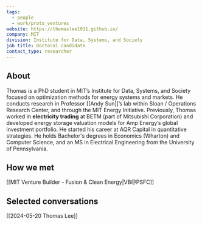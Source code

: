 ```yaml
---
tags:
  - people
  - work/proto_ventures
website: https://thomaslee1911.github.io/
company: MIT
division: Institute for Data, Systems, and Society
job title: Doctoral candidate
contact_type: researcher
---
```

## About
Thomas is a PhD student in MIT’s Institute for Data, Systems, and Society focused on optimization methods for energy systems and markets. He conducts research in Professor [[Andy Sun]]’s lab within Sloan / Operations Research Center, and through the MIT Energy Initiative. Previously, Thomas worked in **electricity trading** at BETM (part of Mitsubishi Corporation) and developed energy storage valuation models for Amp Energy’s global investment portfolio. He started his career at AQR Capital in quantitative strategies. He holds Bachelor's degrees in Economics (Wharton) and Computer Science, and an MS in Electrical Engineering from the University of Pennsylvania.

## How we met
[[MIT Venture Builder - Fusion & Clean Energy|VB@PSFC]]

## Selected conversations
[[2024-05-20 Thomas Lee]]